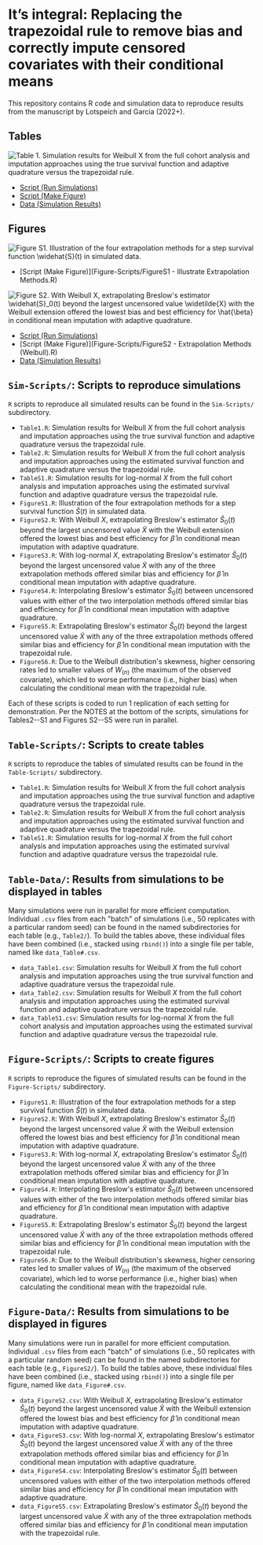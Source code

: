 # It’s integral: Replacing the trapezoidal rule to remove bias and correctly impute censored covariates with their conditional means

This repository contains R code and simulation data to reproduce results from the manuscript by Lotspeich and Garcia (2022+).

## Tables 

![**Table 1.** Simulation results for Weibull $X$ from the full cohort analysis and imputation approaches using the true survival function and adaptive quadrature versus the trapezoidal rule.](Tables/Table1.png)

  - [Script (Run Simulations)](Sim-Scripts/Table1.R)
  - [Script (Make Figure)](Table-Scripts/Table1-Gold-Standard.R)
  - [Data (Simulation Results)](Table-Data/data_Table1.csv)  

## Figures 

![**Figure S1.** Illustration of the four extrapolation methods for a step survival function $\widehat{S}(t)$ in simulated data.](Figures/FigureS1.png)

  - [Script (Make Figure)](Figure-Scripts/FigureS1 - Illustrate Extrapolation Methods.R)
  
![**Figure S2.** With Weibull $X$, extrapolating Breslow's estimator $\widehat{S}_0(t)$ beyond the largest uncensored value $\widetilde{X}$ with the Weibull extension offered the lowest bias and best efficiency for $\hat{\beta}$ in conditional mean imputation with adaptive quadrature.](Figures/FigureS2.png)

  - [Script (Run Simulations)](Sim-Scripts/FigureS2.R)
  - [Script (Make Figure)](Figure-Scripts/FigureS2 - Extrapolation Methods (Weibull).R)
  - [Data (Simulation Results)](Figure-Data/data_FigureS2.R)  

## `Sim-Scripts/`: Scripts to reproduce simulations 

`R` scripts to reproduce all simulated results can be found in the `Sim-Scripts/` subdirectory. 

  -  `Table1.R`: Simulation results for Weibull $X$ from the full cohort analysis and imputation approaches using the true survival function and adaptive quadrature versus the trapezoidal rule.
  -  `Table2.R`: Simulation results for Weibull $X$ from the full cohort analysis and imputation approaches using the estimated survival function and adaptive quadrature versus the trapezoidal rule.
  -  `TableS1.R`: Simulation results for log-normal $X$ from the full cohort analysis and imputation approaches using the estimated survival function and adaptive quadrature versus the trapezoidal rule. 
  -  `FigureS1.R`: Illustration of the four extrapolation methods for a step survival function $\widehat{S}(t)$ in simulated data.
  -  `FigureS2.R`: With Weibull $X$, extrapolating Breslow's estimator $\widehat{S}_0(t)$ beyond the largest uncensored value $\widetilde{X}$ with the Weibull extension offered the lowest bias and best efficiency for $\hat{\beta}$ in conditional mean imputation with adaptive quadrature.
  -  `FigureS3.R`: With log-normal $X$, extrapolating Breslow's estimator $\widehat{S}_0(t)$ beyond the largest uncensored value $\widetilde{X}$ with any of the three extrapolation methods offered similar bias and efficiency for $\hat{\beta}$ in conditional mean imputation with adaptive quadrature.
  -  `FigureS4.R`: Interpolating Breslow's estimator $\widehat{S}_0(t)$ between uncensored values with either of the two interpolation methods offered similar bias and efficiency for $\hat{\beta}$ in conditional mean imputation with adaptive quadrature. 
  -  `FigureS5.R`: Extrapolating Breslow's estimator $\widehat{S}_0(t)$ beyond the largest uncensored value $\widetilde{X}$ with any of the three extrapolation methods offered similar bias and efficiency for $\hat{\beta}$ in conditional mean imputation with the trapezoidal rule.
  -  `FigureS6.R`: Due to the Weibull distribution's skewness, higher censoring rates led to smaller values of $W_{(n)}$ (the maximum of the observed covariate), which led to worse performance (i.e., higher bias) when calculating the conditional mean with the trapezoidal rule.

Each of these scripts is coded to run 1 replication of each setting for demonstration. Per the NOTES at the bottom of the scripts, simulations for Tables2--S1 and Figures S2--S5 were run in parallel.

## `Table-Scripts/`: Scripts to create tables

`R` scripts to reproduce the tables of simulated results can be found in the `Table-Scripts/` subdirectory. 

  -  `Table1.R`: Simulation results for Weibull $X$ from the full cohort analysis and imputation approaches using the true survival function and adaptive quadrature versus the trapezoidal rule.
  -  `Table2.R`: Simulation results for Weibull $X$ from the full cohort analysis and imputation approaches using the estimated survival function and adaptive quadrature versus the trapezoidal rule.
  -  `TableS1.R`: Simulation results for log-normal $X$ from the full cohort analysis and imputation approaches using the estimated survival function and adaptive quadrature versus the trapezoidal rule. 

## `Table-Data/`: Results from simulations to be displayed in tables 

Many simulations were run in parallel for more efficient computation. Individual `.csv` files from each "batch" of simulations (i.e., 50 replicates with a particular random seed) can be found in the named subdirectories for each table (e.g., `Table2/`). To build the tables above, these individual files have been combined (i.e., stacked using `rbind()`) into a single file per table, named like `data_Table#.csv`. 

  -  `data_Table1.csv`: Simulation results for Weibull $X$ from the full cohort analysis and imputation approaches using the true survival function and adaptive quadrature versus the trapezoidal rule.
  -  `data_Table2.csv`: Simulation results for Weibull $X$ from the full cohort analysis and imputation approaches using the estimated survival function and adaptive quadrature versus the trapezoidal rule.
  -  `data_TableS1.csv`: Simulation results for log-normal $X$ from the full cohort analysis and imputation approaches using the estimated survival function and adaptive quadrature versus the trapezoidal rule. 

## `Figure-Scripts/`: Scripts to create figures

`R` scripts to reproduce the figures of simulated results can be found in the `Figure-Scripts/` subdirectory. 

  -  `FigureS1.R`: Illustration of the four extrapolation methods for a step survival function $\widehat{S}(t)$ in simulated data.
  -  `FigureS2.R`: With Weibull $X$, extrapolating Breslow's estimator $\widehat{S}_0(t)$ beyond the largest uncensored value $\widetilde{X}$ with the Weibull extension offered the lowest bias and best efficiency for $\hat{\beta}$ in conditional mean imputation with adaptive quadrature.
  -  `FigureS3.R`: With log-normal $X$, extrapolating Breslow's estimator $\widehat{S}_0(t)$ beyond the largest uncensored value $\widetilde{X}$ with any of the three extrapolation methods offered similar bias and efficiency for $\hat{\beta}$ in conditional mean imputation with adaptive quadrature.
  -  `FigureS4.R`: Interpolating Breslow's estimator $\widehat{S}_0(t)$ between uncensored values with either of the two interpolation methods offered similar bias and efficiency for $\hat{\beta}$ in conditional mean imputation with adaptive quadrature. 
  -  `FigureS5.R`: Extrapolating Breslow's estimator $\widehat{S}_0(t)$ beyond the largest uncensored value $\widetilde{X}$ with any of the three extrapolation methods offered similar bias and efficiency for $\hat{\beta}$ in conditional mean imputation with the trapezoidal rule.
  -  `FigureS6.R`: Due to the Weibull distribution's skewness, higher censoring rates led to smaller values of $W_{(n)}$ (the maximum of the observed covariate), which led to worse performance (i.e., higher bias) when calculating the conditional mean with the trapezoidal rule.

## `Figure-Data/`: Results from simulations to be displayed in figures

Many simulations were run in parallel for more efficient computation. Individual `.csv` files from each "batch" of simulations (i.e., 50 replicates with a particular random seed) can be found in the named subdirectories for each table (e.g., `FigureS2/`). To build the tables above, these individual files have been combined (i.e., stacked using `rbind()`) into a single file per figure, named like `data_Figure#.csv`. 

  -  `data_FigureS2.csv`: With Weibull $X$, extrapolating Breslow's estimator $\widehat{S}_0(t)$ beyond the largest uncensored value $\widetilde{X}$ with the Weibull extension offered the lowest bias and best efficiency for $\hat{\beta}$ in conditional mean imputation with adaptive quadrature.
  -  `data_FigureS3.csv`: With log-normal $X$, extrapolating Breslow's estimator $\widehat{S}_0(t)$ beyond the largest uncensored value $\widetilde{X}$ with any of the three extrapolation methods offered similar bias and efficiency for $\hat{\beta}$ in conditional mean imputation with adaptive quadrature.
  -  `data_FigureS4.csv`: Interpolating Breslow's estimator $\widehat{S}_0(t)$ between uncensored values with either of the two interpolation methods offered similar bias and efficiency for $\hat{\beta}$ in conditional mean imputation with adaptive quadrature. 
  -  `data_FigureS5.csv`: Extrapolating Breslow's estimator $\widehat{S}_0(t)$ beyond the largest uncensored value $\widetilde{X}$ with any of the three extrapolation methods offered similar bias and efficiency for $\hat{\beta}$ in conditional mean imputation with the trapezoidal rule.
